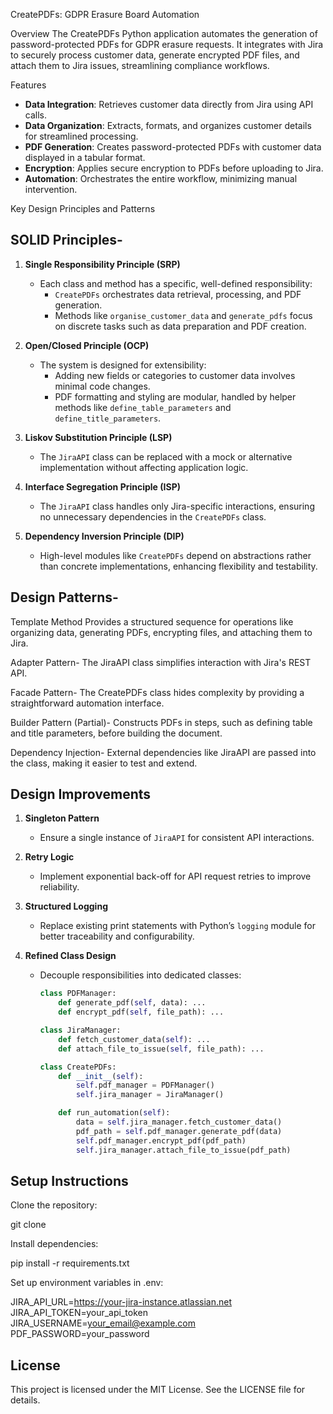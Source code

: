 CreatePDFs: GDPR Erasure Board Automation

Overview
The CreatePDFs Python application automates the generation of password-protected PDFs for GDPR erasure requests.
It integrates with Jira to securely process customer data, generate encrypted PDF files, and attach them to Jira issues, streamlining compliance workflows.

Features
- **Data Integration**: Retrieves customer data directly from Jira using API calls.
- **Data Organization**: Extracts, formats, and organizes customer details for streamlined processing.
- **PDF Generation**: Creates password-protected PDFs with customer data displayed in a tabular format.
- **Encryption**: Applies secure encryption to PDFs before uploading to Jira.
- **Automation**: Orchestrates the entire workflow, minimizing manual intervention.


Key Design Principles and Patterns

## SOLID Principles- 

1. **Single Responsibility Principle (SRP)**
   - Each class and method has a specific, well-defined responsibility:
     - `CreatePDFs` orchestrates data retrieval, processing, and PDF generation.
     - Methods like `organise_customer_data` and `generate_pdfs` focus on discrete tasks such as data preparation and PDF creation.

2. **Open/Closed Principle (OCP)**
   - The system is designed for extensibility:
     - Adding new fields or categories to customer data involves minimal code changes.
     - PDF formatting and styling are modular, handled by helper methods like `define_table_parameters` and `define_title_parameters`.

3. **Liskov Substitution Principle (LSP)**
   - The `JiraAPI` class can be replaced with a mock or alternative implementation without affecting application logic.

4. **Interface Segregation Principle (ISP)**
   - The `JiraAPI` class handles only Jira-specific interactions, ensuring no unnecessary dependencies in the `CreatePDFs` class.

5. **Dependency Inversion Principle (DIP)**
   - High-level modules like `CreatePDFs` depend on abstractions rather than concrete implementations, enhancing flexibility and testability.

## Design Patterns-
Template Method
Provides a structured sequence for operations like organizing data, generating PDFs, encrypting files, and attaching them to Jira.

Adapter Pattern-
The JiraAPI class simplifies interaction with Jira's REST API.

Facade Pattern-
The CreatePDFs class hides complexity by providing a straightforward automation interface.

Builder Pattern (Partial)-
Constructs PDFs in steps, such as defining table and title parameters, before building the document.

Dependency Injection-
External dependencies like JiraAPI are passed into the class, making it easier to test and extend.


## Design Improvements

1. **Singleton Pattern**
   - Ensure a single instance of `JiraAPI` for consistent API interactions.

2. **Retry Logic**
   - Implement exponential back-off for API request retries to improve reliability.

3. **Structured Logging**
   - Replace existing print statements with Python’s `logging` module for better traceability and configurability.

4. **Refined Class Design**
   - Decouple responsibilities into dedicated classes:
     ```python
     class PDFManager:
         def generate_pdf(self, data): ...
         def encrypt_pdf(self, file_path): ...

     class JiraManager:
         def fetch_customer_data(self): ...
         def attach_file_to_issue(self, file_path): ...

     class CreatePDFs:
         def __init__(self):
             self.pdf_manager = PDFManager()
             self.jira_manager = JiraManager()

         def run_automation(self):
             data = self.jira_manager.fetch_customer_data()
             pdf_path = self.pdf_manager.generate_pdf(data)
             self.pdf_manager.encrypt_pdf(pdf_path)
             self.jira_manager.attach_file_to_issue(pdf_path)
     ```




## Setup Instructions 

Clone the repository:

git clone <repository-url>

Install dependencies:

pip install -r requirements.txt

Set up environment variables in .env:

JIRA_API_URL=https://your-jira-instance.atlassian.net
JIRA_API_TOKEN=your_api_token
JIRA_USERNAME=your_email@example.com
PDF_PASSWORD=your_password


## License
This project is licensed under the MIT License. See the LICENSE file for details.
     
